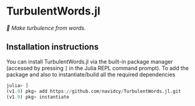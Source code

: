# TurbulentWords.jl

*🌊 Make turbulence from words.*

## Installation instructions

You can install TurbulentWords.jl via the built-in package manager 
(accessed by pressing `]` in the Julia REPL command prompt).
To add the package and also to instantiate/build all the required dependencies

```julia
julia> ]
(v1.9) pkg> add https://github.com/navidcy/TurbulentWords.jl.git
(v1.9) pkg> instantiate
```
